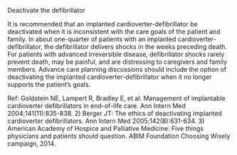 Deactivate the defibrillator

It is recommended that an implanted cardioverter-defibrillator be deactivated when it is inconsistent with the care goals of the patient and family. In about one-quarter of patients with an implanted cardioverter-defibrillator, the defibrillator delivers shocks in the weeks preceding death. For patients with advanced irreversible disease, defibrillator shocks rarely prevent death, may be painful, and are distressing to caregivers and family members. Advance care planning discussions should include the option of deactivating the implanted cardioverter-defibrillator when it no longer supports the patient’s goals.

Ref:  Goldstein NE, Lampert R, Bradley E, et al: Management of implantable cardioverter defibrillators in end-of-life care. Ann Intern Med 2004;141(11):835-838. 2) Berger JT: The ethics of deactivating implanted cardioverter defibrillators. Ann Intern Med 2005;142(8):631-634. 3) American Academy of Hospice and Palliative Medicine: Five things physicians and patients should question. ABIM Foundation Choosing Wisely campaign, 2014.